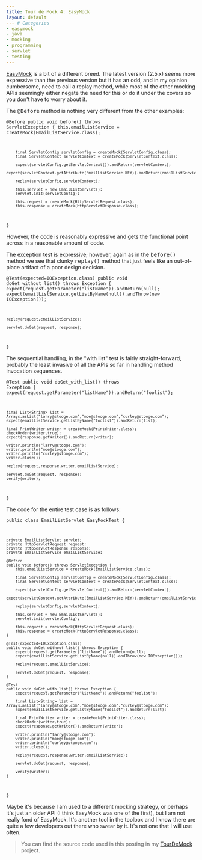 ```yaml
---
title: Tour de Mock 4: EasyMock
layout: default
--- # Categories
- easymock
- java
- mocking
- programming
- servlet
- testing
---
```


<a href="http://easymock.org">EasyMock</a> is a bit of a different breed. The latest version (2.5.x) seems more expressive than the previous version but it has an odd, and in my opinion cumbersome, need to call a replay method, while most of the other mocking APIs seemingly either negate the need for this or do it under the covers so you don't have to worry about it.

The <tt>@Before</tt> method is nothing very different from the other examples:

<code lang="java">@Before
public void before() throws ServletException {
        this.emailListService = createMock(EmailListService.class);

        final ServletConfig servletConfig = createMock(ServletConfig.class);
        final ServletContext servletContext = createMock(ServletContext.class);

        expect(servletConfig.getServletContext()).andReturn(servletContext);
        expect(servletContext.getAttribute(EmailListService.KEY)).andReturn(emailListService);

        replay(servletConfig,servletContext);

        this.servlet = new EmailListServlet();
        servlet.init(servletConfig);

        this.request = createMock(HttpServletRequest.class);
        this.response = createMock(HttpServletResponse.class);
}</code>

However, the code is reasonably expressive and gets the functional point across in a reasonable amount of code.

The exception test is expressive; however, again as in the <tt>before()</tt> method we see that clunky <tt>replay()</tt> method that just feels like an out-of-place artifact of a poor design decision.

<code lang="java">@Test(expected=IOException.class)
public void doGet_without_list() throws Exception {
	expect(request.getParameter("listName")).andReturn(null);
	expect(emailListService.getListByName(null)).andThrow(new IOException());

	replay(request,emailListService);

	servlet.doGet(request, response);
}
</code>

The sequential handling, in the "with list" test is fairly straight-forward, probably the least invasive of all the APIs so far in handling method invocation sequences.

<code lang="java">@Test
public void doGet_with_list() throws Exception {
	expect(request.getParameter("listName")).andReturn("foolist");

	final List<String> list = Arrays.asList("larry@stooge.com","moe@stooge.com","curley@stooge.com");
	expect(emailListService.getListByName("foolist")).andReturn(list);

	final PrintWriter writer = createMock(PrintWriter.class);
	checkOrder(writer,true);
	expect(response.getWriter()).andReturn(writer);

	writer.println("larry@stooge.com");
	writer.println("moe@stooge.com");
	writer.println("curley@stooge.com");
	writer.close();

	replay(request,response,writer,emailListService);

	servlet.doGet(request, response);
	verify(writer);
}</code>

The code for the entire test case is as follows:

<code lang="java">public class EmailListServlet_EasyMockTest {

	private EmailListServlet servlet;
	private HttpServletRequest request;
	private HttpServletResponse response;
	private EmailListService emailListService;

	@Before
	public void before() throws ServletException {
		this.emailListService = createMock(EmailListService.class);

		final ServletConfig servletConfig = createMock(ServletConfig.class);
		final ServletContext servletContext = createMock(ServletContext.class);

		expect(servletConfig.getServletContext()).andReturn(servletContext);
		expect(servletContext.getAttribute(EmailListService.KEY)).andReturn(emailListService);

		replay(servletConfig,servletContext);

		this.servlet = new EmailListServlet();
		servlet.init(servletConfig);

		this.request = createMock(HttpServletRequest.class);
		this.response = createMock(HttpServletResponse.class);
	}

	@Test(expected=IOException.class)
	public void doGet_without_list() throws Exception {
		expect(request.getParameter("listName")).andReturn(null);
		expect(emailListService.getListByName(null)).andThrow(new IOException());

		replay(request,emailListService);

		servlet.doGet(request, response);
	}

	@Test
	public void doGet_with_list() throws Exception {
		expect(request.getParameter("listName")).andReturn("foolist");

		final List<String> list = Arrays.asList("larry@stooge.com","moe@stooge.com","curley@stooge.com");
		expect(emailListService.getListByName("foolist")).andReturn(list);

		final PrintWriter writer = createMock(PrintWriter.class);
		checkOrder(writer,true);
		expect(response.getWriter()).andReturn(writer);

		writer.println("larry@stooge.com");
		writer.println("moe@stooge.com");
		writer.println("curley@stooge.com");
		writer.close();

		replay(request,response,writer,emailListService);

		servlet.doGet(request, response);

		verify(writer);
	}
}</code>

Maybe it's because I am used to a different mocking strategy, or perhaps it's just an older API (I think EasyMock was one of the first), but I am not really fond of EasyMock. It's another tool in the toolbox and I know there are quite a few developers out there who swear by it. It's not one that I will use often.

<blockquote>You can find the source code used in this posting in my <a href="http://github.com/cjstehno/TourDeMock">TourDeMock</a> project.</blockquote>
